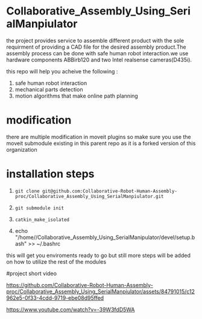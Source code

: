 # Collaborative_Assembly_Using_SerialManpiulator 
the project provides service to assemble different product with the sole requirment of providing a CAD file for the desired assembly product.The assembly process can be done with safe human robot interaction.we use hardware components ABBirb120 and two Intel realsense cameras(D435i).

this repo will help you acheive the following : 
1) safe human robot interaction
2) mechanical parts detection
3) motion algorithms that make online path planning

# modification 
there are multiple modification in moveit plugins so make sure you use the moveit submodule existing in this parent repo as it is a forked version of this organization

# installation steps 
1) `git clone git@github.com:Collaborative-Robot-Human-Assembly-proc/Collaborative_Assembly_Using_SerialManpiulator.git`

2) `git submodule init`

3) `catkin_make_isolated`

4) echo "/home/<user-name>/Collaborative_Assembly_Using_SerialManipulator/devel/setup.bash" >> ~/.bashrc

this will get you enviroments ready to go but still more steps will be added on how to utilize the rest of the modules


#project  short video


https://github.com/Collaborative-Robot-Human-Assembly-proc/Collaborative_Assembly_Using_SerialManpiulator/assets/84791015/c12962e5-0f33-4cdd-9719-ebe08d95ffed

https://www.youtube.com/watch?v=-39W3fdD5WA
